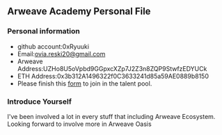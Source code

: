 ## Arweave Academy Personal File

### Personal information

- github account:0xRyuuki
- Email:ovia.reski20@gmail.com
- Arweave Address:UZHo8U5oVpbd9GGpxcXZp7J2Z3n8ZQP9StwfzEDYUCk
- ETH Address:0x3b312A1496322f0C3633241d85a59AE0889b8150
- Please finish this [form](https://docs.google.com/forms/d/e/1FAIpQLSfWA5fIIcBgmRppm3jNz5vmf9Mai_QMVil-2pO4r7YKn_Zhtw/viewform?usp=sf_link) to join in the talent pool.

### Introduce Yourself

I've been involved a lot in every stuff that including Arweave Ecosystem. Looking forward to involve more in Arweave Oasis